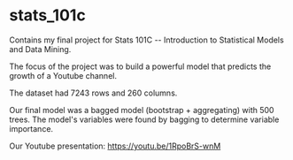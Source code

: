# stats_101c
Contains my final project for Stats 101C -- Introduction to Statistical Models and Data Mining.

The focus of the project was to build a powerful model that predicts the growth of a Youtube channel.

The dataset had 7243 rows and 260 columns. 

Our final model was a bagged model (bootstrap + aggregating) with 500 trees. The model's variables were found by bagging to determine variable importance.

Our Youtube presentation: https://youtu.be/1RpoBrS-wnM
